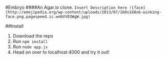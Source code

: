 #Embryo
####An Agar.io clone.
`Insert Description here ![face](http://emojipedia.org/wp-content/uploads/2013/07/160x160x6-winking-face.png.pagespeed.ic.wn6VV03WgW.jpg)`

##Install
1. Download the repo
2. Run `npm install`
3. Run `node app.js`
4. Head on over to localhost:4000 and try it out!
